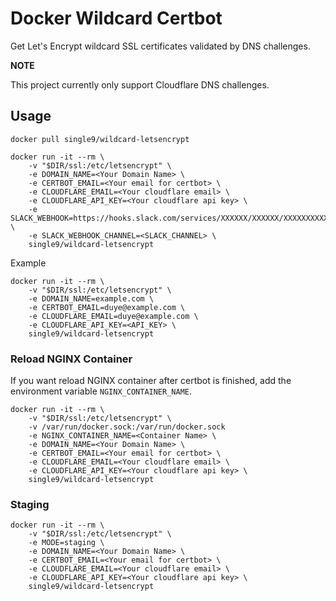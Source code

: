 Docker Wildcard Certbot
=================

Get Let's Encrypt wildcard SSL certificates validated by DNS challenges.

**NOTE**

This project currently only support Cloudflare DNS challenges.

Usage
-----------

    docker pull single9/wildcard-letsencrypt

    docker run -it --rm \
        -v "$DIR/ssl:/etc/letsencrypt" \
        -e DOMAIN_NAME=<Your Domain Name> \
        -e CERTBOT_EMAIL=<Your email for certbot> \
        -e CLOUDFLARE_EMAIL=<Your cloudflare email> \
        -e CLOUDFLARE_API_KEY=<Your cloudflare api key> \
        -e SLACK_WEBHOOK=https://hooks.slack.com/services/XXXXXX/XXXXXX/XXXXXXXXXXXXXX \
        -e SLACK_WEBHOOK_CHANNEL=<SLACK_CHANNEL> \
        single9/wildcard-letsencrypt

Example

    docker run -it --rm \
        -v "$DIR/ssl:/etc/letsencrypt" \
        -e DOMAIN_NAME=example.com \
        -e CERTBOT_EMAIL=duye@example.com \
        -e CLOUDFLARE_EMAIL=duye@example.com \
        -e CLOUDFLARE_API_KEY=<API_KEY> \
        single9/wildcard-letsencrypt

### Reload NGINX Container

If you want reload NGINX container after certbot is finished, add the environment variable `NGINX_CONTAINER_NAME`.

    docker run -it --rm \
        -v "$DIR/ssl:/etc/letsencrypt" \
        -v /var/run/docker.sock:/var/run/docker.sock
        -e NGINX_CONTAINER_NAME=<Container Name> \
        -e DOMAIN_NAME=<Your Domain Name> \
        -e CERTBOT_EMAIL=<Your email for certbot> \
        -e CLOUDFLARE_EMAIL=<Your cloudflare email> \
        -e CLOUDFLARE_API_KEY=<Your cloudflare api key> \
        single9/wildcard-letsencrypt

### Staging

    docker run -it --rm \
        -v "$DIR/ssl:/etc/letsencrypt" \
        -e MODE=staging \
        -e DOMAIN_NAME=<Your Domain Name> \
        -e CERTBOT_EMAIL=<Your email for certbot> \
        -e CLOUDFLARE_EMAIL=<Your cloudflare email> \
        -e CLOUDFLARE_API_KEY=<Your cloudflare api key> \
        single9/wildcard-letsencrypt
